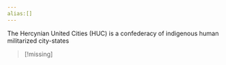 ```yaml
---
alias:[]
---
```

The Hercynian United Cities (HUC) is a confederacy of indigenous human militarized city-states
>[!missing]